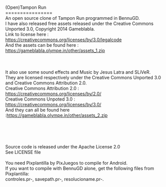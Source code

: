 (Open)Tampon Run <br>
================ <br>
An open source clone of Tampon Run programmed in BennuGD. <br>
I have also released free assets released under the Creative Commons Unported 3.0, Copyright 2014 Gameblabla. <br>
Link to license here : https://creativecommons.org/licenses/by/3.0/legalcode <br>
And the assets can be found here : https://gameblabla.olympe.in/other/assets_1.zip <br>
<br><br><br>
It also use some sound effects and Music by Jesus Latra and SLiVeR.<br>
They are licensed respectively under the Creative Commons Unported 3.0 and Creative Commons Attribution 2.0.<br>
Creative Commons Attribution 2.0 : https://creativecommons.org/licenses/by/2.0/<br>
Creative Commons Unpoted 3.0 : https://creativecommons.org/licenses/by/3.0/<br>
And they can all be found here :https://gameblabla.olympe.in/other/assets_2.zip <br>
<br><br><br><br>

Source code is released under the Apache License 2.0 <br>
See LICENSE file  <br> <br>
You need Pixplantilla by PixJuegos to compile for Android.<br>
If you want to compile with BennuGD alone, get the following files from Pixplantilla:<br>
controles.pr-, savepath.pr-, resolucioname.pr-.<br>
